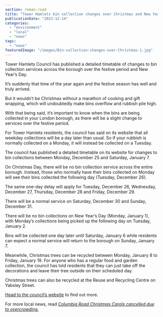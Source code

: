 ```yaml
---
section: roman-road
title: "Tower Hamlets bin collection changes over Christmas and New Year’s Day"
publicationDate: "2023-12-14"
categories: 
  - "environment"
  - "local"
  - "news"
tags: 
  - "news"
featuredImage: "/images/Bin-collection-changes-over-Christmas-1.jpg"
---
```


Tower Hamlets Council has published a detailed timetable of changes to bin collection services across the borough over the festive period and New Year’s Day.

It’s suddenly that time of the year again and the festive season has well and truly arrived.

But it wouldn’t be Christmas without a marathon of cooking and gift wrapping, which will undoubtedly make bins overflow and rubbish pile high.

With that being said, it’s important to know when the bins are being collected in your London borough, as there will be a slight change to services over the festive period.

For Tower Hamlets residents, the council has said on its website that all weekday collections will be a day later than usual. So if your rubbish is normally collected on a Monday, it will instead be collected on a Tuesday.

The council has published a detailed timetable on its website for changes to bin collections between Monday, December 25 and Saturday, January 7.

On Christmas Day, there will be no bin collection service across the entire borough. Instead, those who normally have their bins collected on Monday will see their bins collected the following day (Tuesday, December 26).

The same one-day delay will apply for Tuesday, December 26, Wednesday, December 27, Thursday, December 28 and Friday, December 29.

There will be a normal service on Saturday, December 30 and Sunday, December 31.

There will be no bin collections on New Year’s Day (Monday, January 1), with Monday’s collections being picked up the following day on Tuesday, January 2.

Bins will be collected one day later until Saturday, January 6 while residents can expect a normal service will return to the borough on Sunday, January 7.

Meanwhile, Christmas trees can be recycled between Monday, January 8 to Friday, January 19. For anyone who has a regular food and garden collection, the council has told residents that they can just take off the decorations and leave their tree outside on their scheduled day.

Christmas trees can also be recycled at the Reuse and Recycling Centre on Yabsley Street.

[Head to the council’s website](https://www.towerhamlets.gov.uk/lgnl/environment_and_waste/recycling_and_waste/Rubbish-and-Recycling-Collections.aspx) to find out more.

For more local news, read [_Columbia Road Christmas Carols cancelled due to overcrowding._](https://romanroadlondon.com/colombia-road-christmas-carols-cancelled-2023/) 


